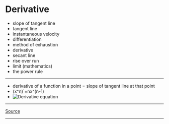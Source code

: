 # Derivative

- slope of tangent line
- tangent line
- instantaneous velocity
- differentiation
- method of exhaustion
- derivative
- secant line
- rise over run
- limit (mathematics)
- the power rule

***

- derivative of a function in a point = slope of tangent line at that point
- (x^n)`=nx^(n-1)
- ![Derivative equation](https://latex.codecogs.com/svg.image?f%27%20(%20x^{n}%20)%20=%20n%20x^{n-1})

***

[Source](https://youtu.be/rBVi_9qAKTU)

***

